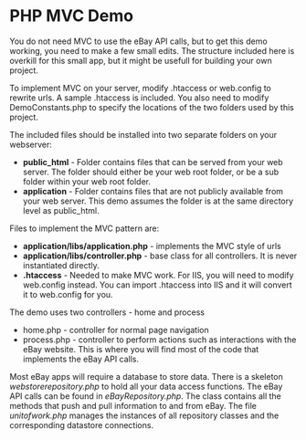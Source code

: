 # PHP MVC Demo

You do not need MVC to use the eBay API calls, but to get this demo working, you need to make a few small edits. The structure included here is overkill for this small app, but it might be usefull for building your own project.  

To implement MVC on your server, modify .htaccess or web.config to rewrite urls. A sample .htaccess is included. You also need to modify DemoConstants.php to specify the locations of the two folders used by this project.

The included files should be installed into two separate folders on your webserver:
+ **public_html** - Folder contains files that can be served from your web server.  The folder should either be your web root folder, or be a sub folder within your web root folder. 
+ **application** - Folder contains files that are not publicly available from your web server. This demo assumes the folder is at the same directory level as public_html.

Files to implement the MVC pattern are:
+ **application/libs/application.php** - implements the MVC style of urls
+ **application/libs/controller.php** - base class for all controllers. It is never instantiated directly.
+ **.htaccess** - Needed to make MVC work. For IIS, you will need to modify web.config instead. You can import .htaccess into IIS and it will convert it to web.config for you. 

The demo uses two controllers - home and process
+ home.php - controller for normal page navigation
+ process.php - controller to perform actions such as interactions with the eBay website.  This is where you will find most of the code that implements the eBay API calls.

Most eBay apps will require a database to store data. There is a skeleton *webstorerepository.php* to hold all your data access functions.  The eBay API calls can be found in *eBayRepository.php*.  The class contains all the methods that push and pull information to and from eBay.  The file *unitofwork.php* manages the instances of all repository classes and the corresponding datastore connections.
